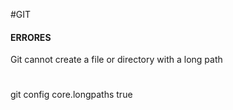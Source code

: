 #GIT


#### ERRORES
Git cannot create a file or directory with a long path
#
git config core.longpaths true
